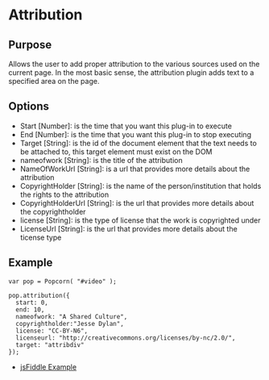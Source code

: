 # Attribution #

## Purpose ##

Allows the user to add proper attribution to the various sources used on the current page.  In the most basic sense, the attribution plugin adds text to a specified area on the page.

## Options ##

* Start [Number]: is the time that you want this plug-in to execute
* End [Number]: is the time that you want this plug-in to stop executing
* Target [String]: is the id of the document element that the text needs to be attached to, this target element must exist on the DOM
* nameofwork [String]: is the title of the attribution
* NameOfWorkUrl [String]: is a url that provides more details about the attribution
* CopyrightHolder [String]: is the name of the person/institution that holds the rights to the attribution
* CopyrightHolderUrl [String]: is the url that provides more details about the copyrightholder
* license [String]: is the type of license that the work is copyrighted under
* LicenseUrl [String]: is the url that provides more details about the ticense type

## Example ##

    var pop = Popcorn( "#video" );

    pop.attribution({
      start: 0,
      end: 10,
      nameofwork: "A Shared Culture",
      copyrightholder:"Jesse Dylan",
      license: "CC-BY-N6",
      licenseurl: "http://creativecommons.org/licenses/by-nc/2.0/",
      target: "attribdiv"
    });

* [jsFiddle Example](http://jsfiddle.net/popcornjs/AykAT/)
